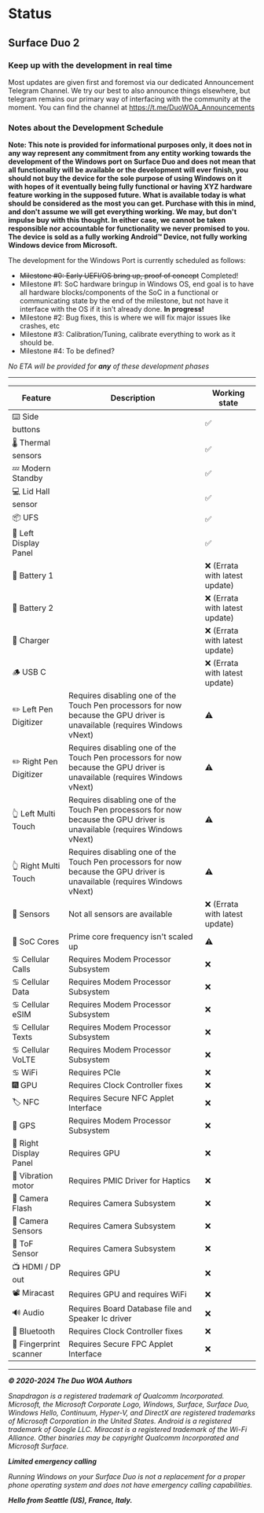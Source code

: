 # Status

## Surface Duo 2

### Keep up with the development in real time

Most updates are given first and foremost via our dedicated Announcement Telegram Channel. We try our best to also announce things elsewhere, but telegram remains our primary way of interfacing with the community at the moment. You can find the channel at https://t.me/DuoWOA_Announcements

### Notes about the Development Schedule

__Note: This note is provided for informational purposes only, it does not in any way represent any commitment from any entity working towards the development of the Windows port on Surface Duo and does not mean that all functionality will be available or the development will ever finish, you should not buy the device for the sole purpose of using Windows on it with hopes of it eventually being fully functional or having XYZ hardware feature working in the supposed future. What is available today is what should be considered as the most you can get. Purchase with this in mind, and don't assume we will get everything working. We may, but don't impulse buy with this thought. In either case, we cannot be taken responsible nor accountable for functionality we never promised to you. The device is sold as a fully working Android™ Device, not fully working Windows device from Microsoft.__

The development for the Windows Port is currently scheduled as follows:

- ~~Milestone #0: Early UEFI/OS bring up, proof of concept~~ Completed!
- Milestone #1: SoC hardware bringup in Windows OS, end goal is to have all hardware blocks/components of the SoC in a functional or communicating state by the end of the milestone, but not have it interface with the OS if it isn't already done. **In progress!**
- Milestone #2: Bug fixes, this is where we will fix major issues like crashes, etc
- Milestone #3: Calibration/Tuning, calibrate everything to work as it should be.
- Milestone #4: To be defined?

_No ETA will be provided for **any** of these development phases_

---

| Feature                | Description                                                                                                               | Working state |
|------------------------|---------------------------------------------------------------------------------------------------------------------------|-----------------|
| ⌨️ Side buttons        |                                                                                                                           | ✅             |
| 🌡️ Thermal sensors     |                                                                                                                           | ✅             |
| 💤 Modern Standby      |                                                                                                                           | ✅             |
| 💻 Lid Hall sensor     |                                                                                                                           | ✅             |
| 📦 UFS                 |                                                                                                                           | ✅             |
| 📲 Left Display Panel  |                                                                                                                           | ✅             |
| 🔋 Battery 1           |                                                                                                                           | ❌ (Errata with latest update) |
| 🔋 Battery 2           |                                                                                                                           | ❌ (Errata with latest update) |
| 🔌 Charger             |                                                                                                                           | ❌ (Errata with latest update) |
| 🪵 USB C               |                                                                                                                           | ❌ (Errata with latest update) |
| ✏️ Left Pen Digitizer  | Requires disabling one of the Touch Pen processors for now because the GPU driver is unavailable (requires Windows vNext) | ⚠️             |
| ✏️ Right Pen Digitizer | Requires disabling one of the Touch Pen processors for now because the GPU driver is unavailable (requires Windows vNext) | ⚠️             |
| 👆 Left Multi Touch    | Requires disabling one of the Touch Pen processors for now because the GPU driver is unavailable (requires Windows vNext) | ⚠️             |
| 👆 Right Multi Touch   | Requires disabling one of the Touch Pen processors for now because the GPU driver is unavailable (requires Windows vNext) | ⚠️             |
| 🧭 Sensors             | Not all sensors are available                                                                                             | ❌ (Errata with latest update) |
| 🧮 SoC Cores           | Prime core frequency isn't scaled up                                                                                      | ⚠️             |
| ♋ Cellular Calls      | Requires Modem Processor Subsystem                                                                                        | ❌             |
| ♋ Cellular Data       | Requires Modem Processor Subsystem                                                                                        | ❌             |
| ♋ Cellular eSIM       | Requires Modem Processor Subsystem                                                                                        | ❌             |
| ♋ Cellular Texts      | Requires Modem Processor Subsystem                                                                                        | ❌             |
| ♋ Cellular VoLTE      | Requires Modem Processor Subsystem                                                                                        | ❌             |
| ♋ WiFi                | Requires PCIe                                                                                                             | ❌             |
| 🎆 GPU                 | Requires Clock Controller fixes                                                                                           | ❌             |
| 🏷️ NFC                 | Requires Secure NFC Applet Interface                                                                                      | ❌             |
| 📌 GPS                 | Requires Modem Processor Subsystem                                                                                        | ❌             |
| 📲 Right Display Panel | Requires GPU                                                                                                              | ❌             |
| 📳 Vibration motor     | Requires PMIC Driver for Haptics                                                                                          | ❌             |
| 📸 Camera Flash        | Requires Camera Subsystem                                                                                                 | ❌             |
| 📸 Camera Sensors      | Requires Camera Subsystem                                                                                                 | ❌             |
| 📸 ToF Sensor          | Requires Camera Subsystem                                                                                                 | ❌             |
| 📺 HDMI / DP out       | Requires GPU                                                                                                              | ❌             |
| 📽️ Miracast            | Requires GPU and requires WiFi                                                                                            | ❌             |
| 🔊 Audio               | Requires Board Database file and Speaker Ic driver                                                                        | ❌             |
| 🔵 Bluetooth           | Requires Clock Controller fixes                                                                                           | ❌             |
| 🧬 Fingerprint scanner | Requires Secure FPC Applet Interface                                                                                      | ❌             |

---

_**© 2020-2024 The Duo WOA Authors**_

_Snapdragon is a registered trademark of Qualcomm Incorporated. Microsoft, the Microsoft Corporate Logo, Windows, Surface, Surface Duo, Windows Hello, Continuum, Hyper-V, and DirectX are registered trademarks of Microsoft Corporation in the United States. Android is a registered trademark of Google LLC. Miracast is a registered trademark of the Wi-Fi Alliance. Other binaries may be copyright Qualcomm Incorporated and Microsoft Surface._

_**Limited emergency calling**_

_Running Windows on your Surface Duo is not a replacement for a proper phone operating system and does not have emergency calling capabilities._

_**Hello from Seattle (US), France, Italy.**_
